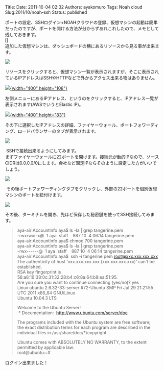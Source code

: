 Title: 
Date: 2011-10-04 02:32
Authors: ayakomuro
Tags:  Noah cloud
Slug:2011/10/noah-ssh
Status: published


ポートの設定、SSHログイン+NOAHクラウドの登録、仮想マシンの起動は簡単だったのですが、ポートを開ける方法が分からずあれこれしたので、メモとして残しておきます。  
[]  
追加した仮想マシンは、ダッシュボードの横にあるリソースから見る事が出来ます。

[![](http://4.bp.blogspot.com/-8QzoyXQiv5Y/Topq_vnzaUI/AAAAAAAANks/sWB8KszGpt8/s1600/resource.png)](http://4.bp.blogspot.com/-8QzoyXQiv5Y/Topq_vnzaUI/AAAAAAAANks/sWB8KszGpt8/s1600/resource.png)

リソースをクリックすると、仮想マシン一覧が表示されますが、そこに表示されているIPアドレスはSSHやHTTPなどで外からアクセス出来る物はありません。

[![](http://2.bp.blogspot.com/-txnO7pieK-U/TopsH6WYV_I/AAAAAAAANkw/6rML1EhHDVI/s400/machine.png){width="400"
height="108"}](http://2.bp.blogspot.com/-txnO7pieK-U/TopsH6WYV_I/AAAAAAAANkw/6rML1EhHDVI/s1600/machine.png)

左側メニューにあるIPアドレス、というのをクリックすると、IPアドレス一覧が表示されます(AWSでいうとElastic
IP)。

[![](http://1.bp.blogspot.com/-W9Of-R3ipwU/Topss2YFBoI/AAAAAAAANk0/8J8q_ooucMM/s400/ip.png){width="400"
height="83"}](http://1.bp.blogspot.com/-W9Of-R3ipwU/Topss2YFBoI/AAAAAAAANk0/8J8q_ooucMM/s1600/ip.png)

その下に選択したIPアドレスの詳細、ファイヤーウォール、ポートフォワーディング、ロードバランサーのタブが表示されます。

[![](http://1.bp.blogspot.com/-5h754JC8LKg/ToptHZtE14I/AAAAAAAANk4/zsHDY-t5Dts/s1600/tab.png)](http://1.bp.blogspot.com/-5h754JC8LKg/ToptHZtE14I/AAAAAAAANk4/zsHDY-t5Dts/s1600/tab.png)

 SSHで接続出来るようにしてみます。  
まずファイヤーウォールに22ポートを開けます。接続元が動的IPなので、ソースCIDRは0.0.0.0/0にします。会社など固定IPならそのように設定した方がいいでしょう。

[![](http://3.bp.blogspot.com/-fgJLwy3BxOM/TopuGzWkdAI/AAAAAAAANk8/kQodmZLrm14/s1600/sshfw.png)](http://3.bp.blogspot.com/-fgJLwy3BxOM/TopuGzWkdAI/AAAAAAAANk8/kQodmZLrm14/s1600/sshfw.png)

 その後ポートフォワーディングタブをクリックし、外部の22ポートを個別仮想マシンのポートを紐付けます。

[![](http://2.bp.blogspot.com/-_TWmbSrWRWM/TopughqIiGI/AAAAAAAANlA/xEqnp7AuTOM/s1600/sshpf.png)](http://2.bp.blogspot.com/-_TWmbSrWRWM/TopughqIiGI/AAAAAAAANlA/xEqnp7AuTOM/s1600/sshpf.png)

その後、ターミナルを開き、先ほど保存した秘密鍵を使ってSSH接続してみます。

> aya-air:AccountInfo aya\$ ls -la \| grep tangerine.pem  
> -rwxrwxr-x@  1 aya  staff    887 10  4 06:14 tangerine.pem  
> aya-air:AccountInfo aya\$ chmod 700 tangerine.pem  
> aya-air:AccountInfo aya\$ ls -la \| grep tangerine.pem  
> -rwx\-\-\-\-\--@  1 aya  staff    887 10  4 06:14 tangerine.pem  
> aya-air:AccountInfo aya\$  ssh -i tangerine.pem root@xxx.xxx.xxx.xxx  
> The authenticity of host \'xxx.xxx.xxx.xxx (xxx.xxx.xxx.xxx)\' can\'t
> be established.  
> RSA key fingerprint is
> 58:a8:16:38:0c:31:32:28:b4:c6:8a:64:b8:ea:51:95.  
> Are you sure you want to continue connecting (yes/no)? yes  
> Linux ubuntu 2.6.32-33-server \#72-Ubuntu SMP Fri Jul 29 21:21:55 UTC
> 2011 x86\_64 GNU/Linux  
> Ubuntu 10.04.3 LTS
>
> Welcome to the Ubuntu Server!  
>  \* Documentation:  http://www.ubuntu.com/server/doc
>
> The programs included with the Ubuntu system are free software;  
> the exact distribution terms for each program are described in the  
> individual files in /usr/share/doc/\*/copyright.
>
> Ubuntu comes with ABSOLUTELY NO WARRANTY, to the extent permitted by
> applicable law.  
> root@ubuntu:\~\#

ログイン出来ました！
